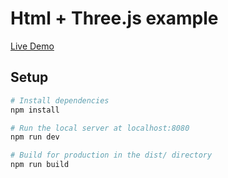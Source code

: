 # Html + Three.js example

[Live Demo](https://mixin-html-webgl-riljh227m-rijelek.vercel.app/)

## Setup
``` bash
# Install dependencies 
npm install

# Run the local server at localhost:8080
npm run dev

# Build for production in the dist/ directory
npm run build
```
